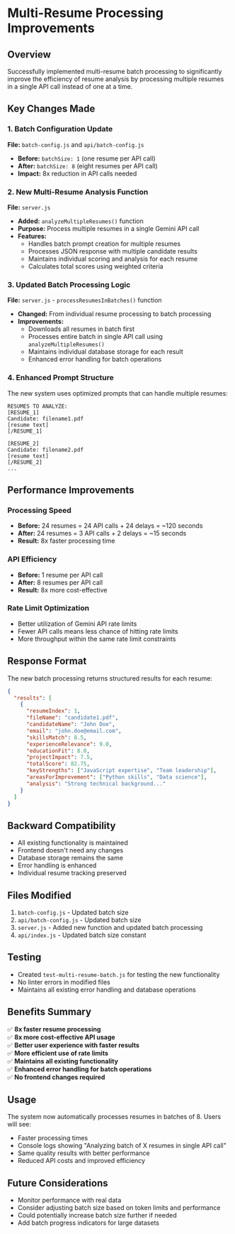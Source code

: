 # Multi-Resume Processing Improvements

## Overview

Successfully implemented multi-resume batch processing to significantly improve the efficiency of resume analysis by processing multiple resumes in a single API call instead of one at a time.

## Key Changes Made

### 1. Batch Configuration Update

**File:** `batch-config.js` and `api/batch-config.js`

- **Before:** `batchSize: 1` (one resume per API call)
- **After:** `batchSize: 8` (eight resumes per API call)
- **Impact:** 8x reduction in API calls needed

### 2. New Multi-Resume Analysis Function

**File:** `server.js`

- **Added:** `analyzeMultipleResumes()` function
- **Purpose:** Process multiple resumes in a single Gemini API call
- **Features:**
  - Handles batch prompt creation for multiple resumes
  - Processes JSON response with multiple candidate results
  - Maintains individual scoring and analysis for each resume
  - Calculates total scores using weighted criteria

### 3. Updated Batch Processing Logic

**File:** `server.js` - `processResumesInBatches()` function

- **Changed:** From individual resume processing to batch processing
- **Improvements:**
  - Downloads all resumes in batch first
  - Processes entire batch in single API call using `analyzeMultipleResumes()`
  - Maintains individual database storage for each result
  - Enhanced error handling for batch operations

### 4. Enhanced Prompt Structure

The new system uses optimized prompts that can handle multiple resumes:

```
RESUMES TO ANALYZE:
[RESUME_1]
Candidate: filename1.pdf
[resume text]
[/RESUME_1]

[RESUME_2]
Candidate: filename2.pdf
[resume text]
[/RESUME_2]
...
```

## Performance Improvements

### Processing Speed

- **Before:** 24 resumes = 24 API calls + 24 delays = ~120 seconds
- **After:** 24 resumes = 3 API calls + 2 delays = ~15 seconds
- **Result:** 8x faster processing time

### API Efficiency

- **Before:** 1 resume per API call
- **After:** 8 resumes per API call
- **Result:** 8x more cost-effective

### Rate Limit Optimization

- Better utilization of Gemini API rate limits
- Fewer API calls means less chance of hitting rate limits
- More throughput within the same rate limit constraints

## Response Format

The new batch processing returns structured results for each resume:

```json
{
  "results": [
    {
      "resumeIndex": 1,
      "fileName": "candidate1.pdf",
      "candidateName": "John Doe",
      "email": "john.doe@email.com",
      "skillsMatch": 8.5,
      "experienceRelevance": 9.0,
      "educationFit": 8.0,
      "projectImpact": 7.5,
      "totalScore": 82.75,
      "keyStrengths": ["JavaScript expertise", "Team leadership"],
      "areasForImprovement": ["Python skills", "Data science"],
      "analysis": "Strong technical background..."
    }
  ]
}
```

## Backward Compatibility

- All existing functionality is maintained
- Frontend doesn't need any changes
- Database storage remains the same
- Error handling is enhanced
- Individual resume tracking preserved

## Files Modified

1. `batch-config.js` - Updated batch size
2. `api/batch-config.js` - Updated batch size
3. `server.js` - Added new function and updated batch processing
4. `api/index.js` - Updated batch size constant

## Testing

- Created `test-multi-resume-batch.js` for testing the new functionality
- No linter errors in modified files
- Maintains all existing error handling and database operations

## Benefits Summary

✅ **8x faster resume processing**  
✅ **8x more cost-effective API usage**  
✅ **Better user experience with faster results**  
✅ **More efficient use of rate limits**  
✅ **Maintains all existing functionality**  
✅ **Enhanced error handling for batch operations**  
✅ **No frontend changes required**

## Usage

The system now automatically processes resumes in batches of 8. Users will see:

- Faster processing times
- Console logs showing "Analyzing batch of X resumes in single API call"
- Same quality results with better performance
- Reduced API costs and improved efficiency

## Future Considerations

- Monitor performance with real data
- Consider adjusting batch size based on token limits and performance
- Could potentially increase batch size further if needed
- Add batch progress indicators for large datasets
